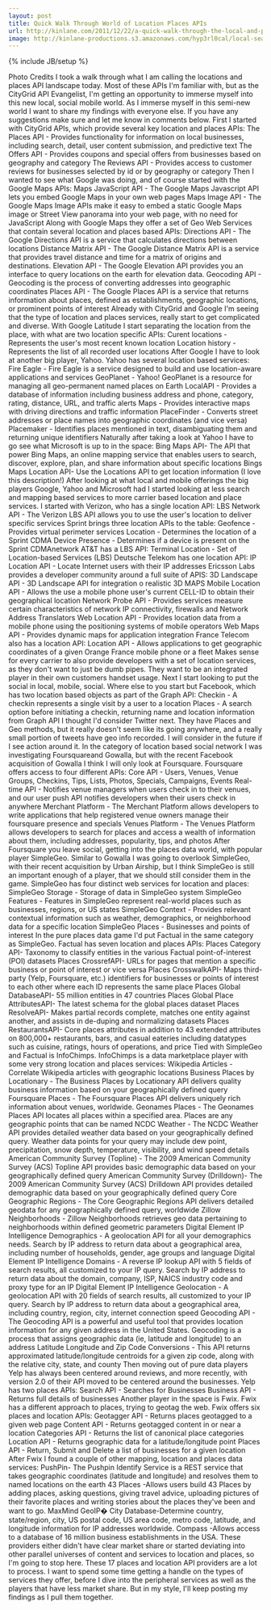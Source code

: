 ```yaml
---
layout: post
title: Quick Walk Through World of Location Places APIs
url: http://kinlane.com/2011/12/22/a-quick-walk-through-the-local-and-places-api-landscape/
image: http://kinlane-productions.s3.amazonaws.com/hyp3rl0cal/local-search-map-pin.png
---
```

{% include JB/setup %}
<p>
     Photo Credits I took a walk through what I am calling the locations and places API landscape today. Most of these APIs I'm familiar with, but as the CityGrid API Evangelist, I'm getting an opportunity to immerse myself into this new local, social mobile world. As I immerse myself in this semi-new world I want to share my findings with everyone else. If you have any suggestions make sure and let me know in comments below. First I started with CityGrid APIs, which provide several key location and places APIs: The Places API - Provides functionality for information on local businesses, including search, detail, user content submission, and predictive text The Offers API - Provides coupons and special offers from businesses based on geography and category The Reviews API - Provides access to customer reviews for businesses selected by id or by geography or category Then I wanted to see what Google was doing, and of course started with the Google Maps APIs: Maps JavaScript API - The Google Maps Javascript API lets you embed Google Maps in your own web pages Maps Image API - The Google Maps Image APIs make it easy to embed a static Google Maps image or Street View panorama into your web page, with no need for JavaScript Along with Google Maps they offer a set of Geo Web Services that contain several location and places based APIs: Directions API - The Google Directions API is a service that calculates directions between locations Distance Matrix API - The Google Distance Matrix API is a service that provides travel distance and time for a matrix of origins and destinations. Elevation API - The Google Elevation API provides you an interface to query locations on the earth for elevation data. Geocoding API - Geocoding is the process of converting addresses into geographic coordinates Places API - The Google Places API is a service that returns information about places, defined as establishments, geographic locations, or prominent points of interest Already with CityGrid and Google I'm seeing that the type of location and places services, really start to get complicated and diverse. With Google Latitude I start separating the location from the place, with what are two location specific APIs: Curent locations - Represents the user's most recent known location Location history - Represents the list of all recorded user locations After Google I have to look at another big player, Yahoo. Yahoo has several location based services: Fire Eagle - Fire Eagle is a service designed to build and use location-aware applications and services GeoPlanet - Yahoo! GeoPlanet is a resource for managing all geo-permanent named places on Earth LocalAPI - Provides a database of information including business address and phone, category, rating, distance, URL, and traffic alerts Maps - Provides interactive maps with driving directions and traffic information PlaceFinder - Converts street addresses or place names into geographic coordinates (and vice versa) Placemaker - Identifies places mentioned in text, disambiguating them and returning unique identifiers Naturally after taking a look at Yahoo I have to go see what Microsoft is up to in the space: Bing Maps API- The API that power Bing Maps, an online mapping service that enables users to search, discover, explore, plan, and share information about specific locations Bings Maps Location API- Use the Locations API to get location information (I love this description!) After looking at what local and mobile offerings the big players Google, Yahoo and Microsoft had I started looking at less search and mapping based services to more carrier based location and place services. I started with Verizon, who has a single location API: LBS Network API - The Verizon LBS API allows you to use the user's location to deliver specific services Sprint brings three location APIs to the table: Geofence - Provides virtual perimeter services Location - Determines the location of a Sprint CDMA Device Presence - Determines if a device is present on the Sprint CDMAnetwork AT&amp;T has a LBS API: Terminal Location - Set of Location-based Services (LBS) Deutsche Telekom has one location API: IP Location API - Locate Internet users with their IP addresses Ericsson Labs provides a developer community around a full suite of APIS: 3D Landscape API - 3D Landscape API for integration o realistic 3D MAPS Mobile Location API - Allows the use a mobile phone user's current CELL-ID to obtain their geographical location Network Probe API - Provides services measure certain characteristics of network IP connectivity, firewalls and Network Address Translators Web Location API - Provides location data from a mobile phone using the positioning systems of mobile operators Web Maps API - Provides dynamic maps for application integration France Telecom also has a location API: Location API - Allows applications to get geographic coordinates of a given Orange France mobile phone or a fleet Makes sense for every carrier to also provide developers with a set of location services, as they don't want to just be dumb pipes. They want to be an integrated player in their own customers handset usage. Next I start looking to put the social in local, mobile, social. Where else to you start but Facebook, which has two location based objects as part of the Graph API: Checkin - A checkin represents a single visit by a user to a location Places - A search option before initiating a checkin, returning name and location information from Graph API I thought I'd consider Twitter next. They have Places and Geo methods, but it really doesn't seem like its going anywhere, and a really small portion of tweets have geo info recorded. I will consider in the future if I see action around it. In the category of location based social network I was investigating Foursquareand Gowalla, but with the recent Facebook acquisition of Gowalla I think I will only look at Foursquare. Foursquare offers access to four different APIs: Core API - Users, Venues, Venue Groups, Checkins, Tips, Lists, Photos, Specials, Campaigns, Events Real-time API - Notifies venue managers when users check in to their venues, and our user push API notifies developers when their users check in anywhere Merchant Platform - The Merchant Platform allows developers to write applications that help registered venue owners manage their foursquare presence and specials Venues Platform - The Venues Platform allows developers to search for places and access a wealth of information about them, including addresses, popularity, tips, and photos After Foursquare you leave social, getting into the places data world, with popular player SimpleGeo. Similar to Gowalla I was going to overlook SimpleGeo, with their recent acquisition by Urban Airship, but I think SimpleGeo is still an important enough of a player, that we should still consider them in the game. SimpleGeo has four distinct web services for location and places: SimpleGeo Storage - Storage of data in SimpleGeo system SimpleGeo Features - Features in SimpleGeo represent real-world places such as businesses, regions, or US states SimpleGeo Context - Provides relevant contextual information such as weather, demographics, or neighborhood data for a specific location SimpleGeo Places - Businesses and points of interest In the pure places data game I'd put Factual in the same category as SimpleGeo. Factual has seven location and places APIs: Places Category API- Taxonomy to classify entities in the various Factual point-of-interest (POI) datasets Places CrossrefAPI- URLs for pages that mention a specific business or point of interest or vice versa Places CrosswalkAPI- Maps third-party (Yelp, Foursquare, etc.) identifiers for businesses or points of interest to each other where each ID represents the same place Places Global DatabaseAPI- 55 million entities in 47 countries Places Global Place AttributesAPI- The latest schema for the global places dataset Places ResolveAPI- Makes partial records complete, matches one entity against another, and assists in de-duping and normalizing datasets Places RestaurantsAPI- Core places attributes in addition to 43 extended attributes on 800,000+ restaurants, bars, and casual eateries including datatypes such as cuisine, ratings, hours of operations, and price Tied with SimpleGeo and Factual is InfoChimps. InfoChimps is a data marketplace player with some very strong location and places services: Wikipedia Articles - Correlate Wikipedia articles with geographic locations Business Places by Locationary - The Business Places by Locationary API delivers quality business information based on your geographically defined query Foursquare Places - The Foursquare Places API delivers uniquely rich information about venues, worldwide. Geonames Places - The Geonames Places API locates all places within a specified area. Places are any geographic points that can be named NCDC Weather - The NCDC Weather API provides detailed weather data based on your geographically defined query. Weather data points for your query may include dew point, precipitation, snow depth, temperature, visibility, and wind speed details American Community Survey (Topline) - The 2009 American Community Survey (ACS) Topline API provides basic demographic data based on your geographically defined query American Community Survey (Drilldown)- The 2009 American Community Survey (ACS) Drilldown API provides detailed demographic data based on your geographically defined query Core Geographic Regions - The Core Geographic Regions API delivers detailed geodata for any geographically defined query, worldwide Zillow Neighborhoods - Zillow Neighborhoods retrieves geo data pertaining to neighborhoods within defined geometric parameters Digital Element IP Intelligence Demographics - A geolocation API for all your demographics needs. Search by IP address to return data about a geographical area, including number of households, gender, age groups and language Digital Element IP Intelligence Domains - A reverse IP lookup API with 5 fields of search results, all customized to your IP query. Search by IP address to return data about the domain, company, ISP, NAICS industry code and proxy type for an IP Digital Element IP Intelligence Geolocation - A geolocation API with 20 fields of search results, all customized to your IP query. Search by IP address to return data about a geographical area, including country, region, city, internet connection speed Geocoding API - The Geocoding API is a powerful and useful tool that provides location information for any given address in the United States. Geocoding is a process that assigns geographic data (ie, latitude and longitude) to an address Latitude Longitude and Zip Code Conversions - This API returns approximated latitude/longitude centroids for a given zip code, along with the relative city, state, and county Then moving out of pure data players Yelp has always been centered around reviews, and more recently, with version 2.0 of their API moved to be centered around the businesses. Yelp has two places APIs: Search API - Searches for Businesses Business API - Returns full details of businesses Another player in the space is Fwix. Fwix has a different approach to places, trying to geotag the web. Fwix offers six places and location APIs: Geotagger API - Returns places geotagged to a given web page Content API - Returns geotagged content in or near a location Categories API - Returns the list of canonical place categories Location API - Returns geographic data for a latitude/longitude point Places API - Return, Submit and Delete a list of businesses for a given location After Fwix I found a couple of other mapping, location and places data services: PushPin- The Pushpin Identify Service is a REST service that takes geographic coordinates (latitude and longitude) and resolves them to named locations on the earth 43 Places -Allows users build 43 Places by adding places, asking questions, giving travel advice, uploading pictures of their favorite places and writing stories about the places they've been and want to go. MaxMind GeoIP� City Database-Determine country, state/region, city, US postal code, US area code, metro code, latitude, and longitude information for IP addresses worldwide. Compass -Allows access to a database of 16 million business establishments in the USA. These providers either didn't have clear market share or started deviating into other parallel universes of content and services to location and places, so I'm going to stop here. These 17 places and location API providers are a lot to process. I want to spend some time getting a handle on the types of services they offer, before I dive into the peripheral services as well as the players that have less market share. But in my style, I'll keep posting my findings as I pull them together.
</p>